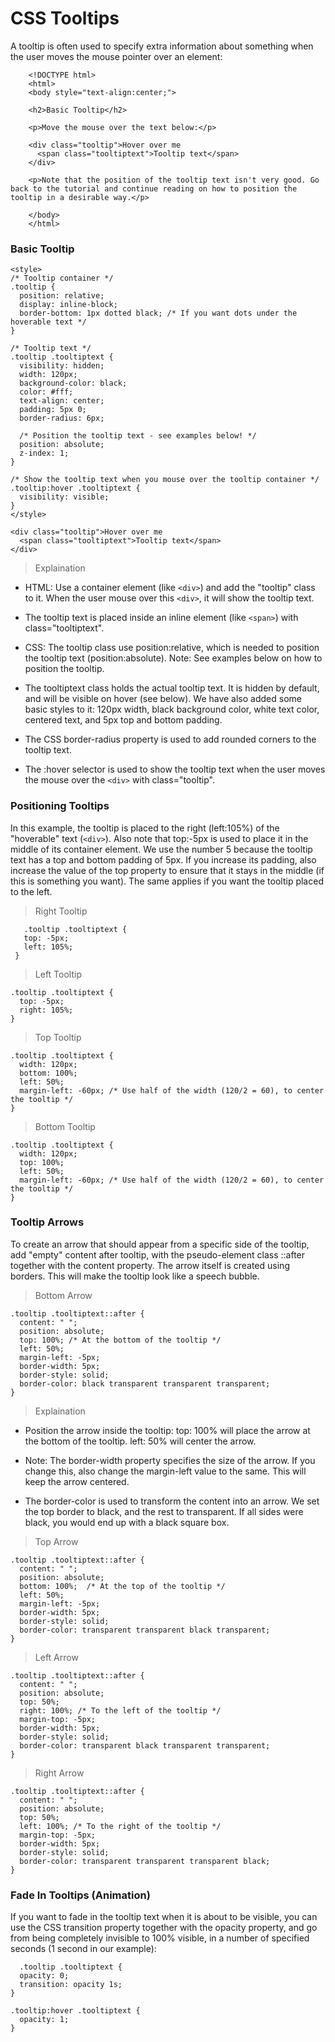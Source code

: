 # CSS Tooltips
A tooltip is often used to specify extra information about something when the user moves the mouse pointer over an element:

        <!DOCTYPE html>
        <html>
        <body style="text-align:center;">

        <h2>Basic Tooltip</h2>

        <p>Move the mouse over the text below:</p>

        <div class="tooltip">Hover over me
          <span class="tooltiptext">Tooltip text</span>
        </div>

        <p>Note that the position of the tooltip text isn't very good. Go back to the tutorial and continue reading on how to position the tooltip in a desirable way.</p>

        </body>
        </html>


### Basic Tooltip


    <style>
    /* Tooltip container */
    .tooltip {
      position: relative;
      display: inline-block;
      border-bottom: 1px dotted black; /* If you want dots under the hoverable text */
    }

    /* Tooltip text */
    .tooltip .tooltiptext {
      visibility: hidden;
      width: 120px;
      background-color: black;
      color: #fff;
      text-align: center;
      padding: 5px 0;
      border-radius: 6px;

      /* Position the tooltip text - see examples below! */
      position: absolute;
      z-index: 1;
    }

    /* Show the tooltip text when you mouse over the tooltip container */
    .tooltip:hover .tooltiptext {
      visibility: visible;
    }
    </style>

    <div class="tooltip">Hover over me
      <span class="tooltiptext">Tooltip text</span>
    </div>




> Explaination
* HTML: Use a container element (like  ```<div>```) and add the "tooltip" class to it. When the user mouse over this ```<div>```, it will show the tooltip text.

* The tooltip text is placed inside an inline element (like  ```<span>```) with class="tooltiptext".
 
* CSS: The tooltip class use position:relative, which is needed to position the tooltip text (position:absolute). Note: See examples below on how to position the tooltip.

* The tooltiptext class holds the actual tooltip text. It is hidden by default, and will be visible on hover (see below). We have also added some basic styles to it: 120px width, black background color, white text color, centered text, and 5px top and bottom padding.

* The CSS border-radius property is used to add rounded corners to the tooltip text.

* The :hover selector is used to show the tooltip text when the user moves the mouse over the ```<div>``` with class="tooltip".
  
  
 ### Positioning Tooltips
In this example, the tooltip is placed to the right (left:105%) of the "hoverable" text (```<div>```). Also note that top:-5px is used to place it in the middle of its container element. We use the number 5 because the tooltip text has a top and bottom padding of 5px. If you increase its padding, also increase the value of the top property to ensure that it stays in the middle (if this is something you want). The same applies if you want the tooltip placed to the left.

> Right Tooltip
 
       .tooltip .tooltiptext {
       top: -5px;
       left: 105%;
     }
  
> Left Tooltip
  
    .tooltip .tooltiptext {
      top: -5px;
      right: 105%;
    }
  
> Top Tooltip

    .tooltip .tooltiptext {
      width: 120px;
      bottom: 100%;
      left: 50%;
      margin-left: -60px; /* Use half of the width (120/2 = 60), to center the tooltip */
    }
  
  
 > Bottom Tooltip

    .tooltip .tooltiptext {
      width: 120px;
      top: 100%;
      left: 50%;
      margin-left: -60px; /* Use half of the width (120/2 = 60), to center the tooltip */
    }
   
  
 ### Tooltip Arrows
  
To create an arrow that should appear from a specific side of the tooltip, add "empty" content after tooltip, with the pseudo-element class ::after together with the content property. The arrow itself is created using borders. This will make the tooltip look like a speech bubble.
  
>  Bottom Arrow

    .tooltip .tooltiptext::after {
      content: " ";
      position: absolute;
      top: 100%; /* At the bottom of the tooltip */
      left: 50%;
      margin-left: -5px;
      border-width: 5px;
      border-style: solid;
      border-color: black transparent transparent transparent;
    }
  
> Explaination
  
* Position the arrow inside the tooltip: top: 100% will place the arrow at the bottom of the tooltip. left: 50% will center the arrow.

* Note: The border-width property specifies the size of the arrow. If you change this, also change the margin-left value to the same. This will keep the arrow centered.

* The border-color is used to transform the content into an arrow. We set the top border to black, and the rest to transparent. If all sides were black, you would end up with a black square box.
  
  
 > Top Arrow

    .tooltip .tooltiptext::after {
      content: " ";
      position: absolute;
      bottom: 100%;  /* At the top of the tooltip */
      left: 50%;
      margin-left: -5px;
      border-width: 5px;
      border-style: solid;
      border-color: transparent transparent black transparent;
    }
  
> Left Arrow

    .tooltip .tooltiptext::after {
      content: " ";
      position: absolute;
      top: 50%;
      right: 100%; /* To the left of the tooltip */
      margin-top: -5px;
      border-width: 5px;
      border-style: solid;
      border-color: transparent black transparent transparent;
    }
  
 > Right Arrow

    .tooltip .tooltiptext::after {
      content: " ";
      position: absolute;
      top: 50%;
      left: 100%; /* To the right of the tooltip */
      margin-top: -5px;
      border-width: 5px;
      border-style: solid;
      border-color: transparent transparent transparent black;
    }
  
  
 ### Fade In Tooltips (Animation)
  
If you want to fade in the tooltip text when it is about to be visible, you can use the CSS transition property together with the opacity property, and go from being completely invisible to 100% visible, in a number of specified seconds (1 second in our example):
  
      .tooltip .tooltiptext {
      opacity: 0;
      transition: opacity 1s;
    }

    .tooltip:hover .tooltiptext {
      opacity: 1;
    }
